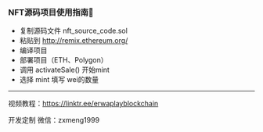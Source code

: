 ### NFT源码项目使用指南🧭

- 复制源码文件 nft_source_code.sol
- 粘贴到 http://remix.ethereum.org/
- 编译项目
- 部署项目（ETH、Polygon）
- 调用 activateSale() 开始mint
- 选择 mint 填写 wei的数量


---
视频教程：https://linktr.ee/erwaplayblockchain

开发定制 微信：zxmeng1999
